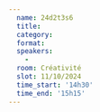 ```yaml
---
  name: 24d2t3s6
  title: 
  category: 
  format: 
  speakers: 
    - 
  room: Créativité
  slot: 11/10/2024
  time_start: '14h30'
  time_end: '15h15'
---
```

